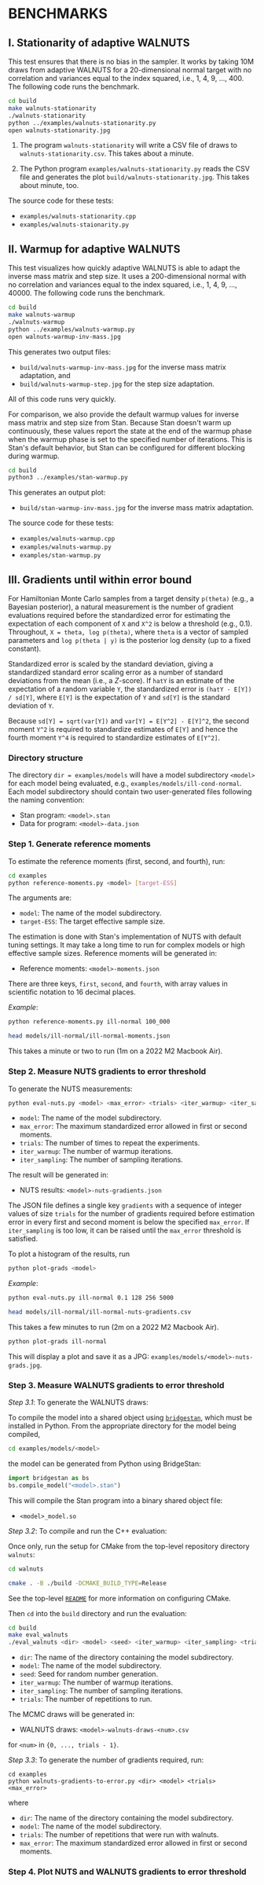 # BENCHMARKS

## I.  Stationarity of adaptive WALNUTS

This test ensures that there is no bias in the sampler. It works by
taking 10M draws from adaptive WALNUTS for a 20-dimensional normal
target with no correlation and variances equal to the index squared,
i.e., 1, 4, 9, ..., 400. The following code runs the benchmark.

```sh 
cd build 
make walnuts-stationarity 
./walnuts-stationarity 
python ../examples/walnuts-stationarity.py 
open walnuts-stationarity.jpg 
```

1.  The program `walnuts-stationarity` will write a CSV file of draws to
`walnuts-stationarity.csv`. This takes about a minute.

2.  The Python program `examples/walnuts-stationarity.py` reads the CSV
file and generates the plot `build/walnuts-stationarity.jpg`. This
takes about minute, too.

The source code for these tests:

* `examples/walnuts-stationarity.cpp`
* `examples/walnuts-staionarity.py`


## II. Warmup for adaptive WALNUTS

This test visualizes how quickly adaptive WALNUTS is able to adapt the
inverse mass matrix and step size.  It uses a 200-dimensional normal
with no correlation and variances equal to the index squared, i.e., 1,
4, 9, ..., 40000.  The following code runs the benchmark.

```sh 
cd build 
make walnuts-warmup
./walnuts-warmup
python ../examples/walnuts-warmup.py 
open walnuts-warmup-inv-mass.jpg 
```

This generates two output files:

* `build/walnuts-warmup-inv-mass.jpg` for the inverse
mass matrix adaptation, and 
* `build/walnuts-warmup-step.jpg` for the step size
adaptation. 

All of this code runs very quickly.

For comparison, we also provide the default warmup values for inverse
mass matrix and step size from Stan.  Because Stan doesn't warm up
continuously, these values report the state at the end of the warmup
phase when the warmup phase is set to the specified number of
iterations. This is Stan's default behavior, but Stan can be
configured for different blocking during warmup.

```sh
cd build
python3 ../examples/stan-warmup.py
```

This generates an output plot:

* `build/stan-warmup-inv-mass.jpg` for the inverse mass matrix
  adaptation. 

The source code for these tests: 

* `examples/walnuts-warmup.cpp`
* `examples/walnuts-warmup.py`
* `examples/stan-warmup.py`


## III. Gradients until within error bound

For Hamiltonian Monte Carlo samples from a target density `p(theta)`
(e.g., a Bayesian posterior), a natural measurement is the number of
gradient evaluations required before the standardized error for
estimating the expectation of each component of `X` and `X^2` is below
a threshold (e.g., 0.1).  Throughout, `X = theta, log p(theta)`, where
`theta` is a vector of sampled parameters and `log p(theta | y)` is the
posterior log density (up to a fixed constant).

Standardized error is scaled by the standard deviation, giving a
standardized standard error scaling error as a number of standard
deviations from the mean (i.e., a *Z*-score).
If `hatY` is an estimate of the expectation
of a random variable `Y`, the standardized error is `(hatY - E[Y]) /
sd[Y]`, where `E[Y]` is the expectation of `Y` and `sd[Y]` is the
standard deviation of `Y`.

Because `sd[Y] = sqrt(var[Y])` and `var[Y] = E[Y^2] - E[Y]^2`, the
second moment `Y^2` is required to standardize estimates of `E[Y]` and
hence the fourth moment `Y^4` is required to standardize estimates of
`E[Y^2]`.


### Directory structure

The directory `dir = examples/models` will have a model subdirectory
`<model>` for each model being evaluated, e.g.,
`examples/models/ill-cond-normal`.  Each model subdirectory should
contain two user-generated files following the naming convention:

* Stan program: `<model>.stan`
* Data for program: `<model>-data.json`


### Step 1. Generate reference moments

To estimate the reference moments (first, second, and fourth), run:

```bash
cd examples
python reference-moments.py <model> [target-ESS]
```

The arguments are:

* `model`: The name of the model subdirectory. 
* `target-ESS`: The target effective sample size.

The estimation is done with Stan's implementation of NUTS with default
tuning settings.  It may take a long time to run for complex models or
high effective sample sizes.  Reference moments will be generated in:

* Reference moments: `<model>-moments.json`

There are three keys, `first`, `second`, and `fourth`, with array
values in scientific notation to 16 decimal places.


*Example*:

```bash
python reference-moments.py ill-normal 100_000

head models/ill-normal/ill-normal-moments.json
```

This takes a minute or two to run (1m on a 2022 M2 Macbook Air).

### Step 2.  Measure NUTS gradients to error threshold

To generate the NUTS measurements:

```bash
python eval-nuts.py <model> <max_error> <trials> <iter_warmup> <iter_sampling>
```

* `model`: The name of the model subdirectory. 
* `max_error`: The maximum standardized error allowed in first or 
  second moments. 
* `trials`: The number of times to repeat the experiments. 
* `iter_warmup`: The number of warmup iterations. 
* `iter_sampling`: The number of sampling iterations. 
  
The result will be generated in:

* NUTS results: `<model>-nuts-gradients.json`

The JSON file defines a single key `gradients` with a sequence of
integer values of size `trials` for the number of gradients required
before estimation error in every first and second moment is below
the specified `max_error`.  If `iter_sampling` is too low, it can
be raised until the `max_error` threshold is satisfied.

To plot a histogram of the results, run 

```bash 
python plot-grads <model>
```

*Example*:

```bash
python eval-nuts.py ill-normal 0.1 128 256 5000

head models/ill-normal/ill-normal-nuts-gradients.csv
```

This takes a few minutes to run (2m on a 2022 M2 Macbook Air). 

```bash
python plot-grads ill-normal
```


This will display a plot and save it as a JPG: 
`examples/models/<model>-nuts-grads.jpg`. 


### Step 3. Measure WALNUTS gradients to error threshold

*Step 3.1*: To generate the WALNUTS draws:

To compile the model into a shared object using 
[`bridgestan`](https://github.com/roualdes/bridgestan), which must be
installed in Python.  From the appropriate directory for the model
being compiled,

```bash
cd examples/models/<model>
```

the model can be generated from Python using BridgeStan:

```python
import bridgestan as bs
bs.compile_model("<model>.stan")
```

This will compile the Stan program into a binary shared object file:

* `<model>_model.so`


*Step 3.2*: To compile and run the C++ evaluation:

Once only, run the setup for CMake from the top-level repository
directory `walnuts`:

```bash
cd walnuts

cmake . -B ./build -DCMAKE_BUILD_TYPE=Release
```

See the top-level [`README`](../) for more information on configuring CMake.

Then `cd` into the `build` directory and run the evaluation:

```bash
cd build
make eval_walnuts
./eval_walnuts <dir> <model> <seed> <iter_warmup> <iter_sampling> <trials>
```

* `dir`: The name of the directory containing the model subdirectory. 
* `model`: The name of the model subdirectory. 
* `seed`: Seed for random number generation.
* `iter_warmup`: The number of warmup iterations. 
* `iter_sampling`: The number of sampling iterations. 
* `trials`: The number of repetitions to run. 

The MCMC draws will be generated in:

* WALNUTS draws: `<model>-walnuts-draws-<num>.csv`

for `<num>` in `{0, ..., trials - 1}`.

*Step 3.3*: To generate the number of gradients required, run:

```
cd examples
python walnuts-gradients-to-error.py <dir> <model> <trials> <max_error>
```

where

* `dir`: The name of the directory containing the model subdirectory. 
* `model`: The name of the model subdirectory. 
* `trials`: The number of repetitions that were run with walnuts.
* `max_error`: The maximum standardized error allowed in first or 
  second moments. 

### Step 4. Plot NUTS and WALNUTS gradients to error threshold
